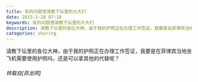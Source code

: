 ```yaml
---
title: 有的问题想请教下坛里的大大们
date: 2015-3-28 07:18
keywords: 有的问题想请教下坛里的大大们
description: 请教下坛里的各位大神，由于我的护照正在办理工作签证，我要是在菲律宾当地坐飞机需要使用护照吗，还是可以拿其他的代替呢？
categories: sharing
---
```

<td class="t_f" id="postmessage_152784">

请教下坛里的各位大神，由于我的护照正在办理工作签证，我要是在菲律宾当地坐飞机需要使用护照吗，还是可以拿其他的代替呢？</td>
###### 转载自[菲龙网]